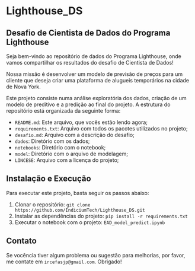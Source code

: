# Lighthouse_DS
 
## Desafio de Cientista de Dados do Programa Lighthouse

Seja bem-vindo ao repositório de dados do Programa Lighthouse, onde vamos compartilhar os resultados do desafio de Cientista de Dados!

Nossa missão é desenvolver um modelo de previsão de preços para um cliente que deseja criar uma plataforma de alugueis temporários na cidade de Nova York.

Este projeto consiste numa análise exploratória dos dados, criação de um modelo de preditivo e a predição ao final do projeto. A estrutura do repositório está organizada da seguinte forma:

- `README.md`: Este arquivo, que vocês estão lendo agora;
- `requirements.txt`: Arquivo com todos os pacotes utilizados no projeto;
- `desafio.md`: Arquivo com a descrição do desafio;
- `dados`: Diretório com os dados;
- `notebooks`: Diretório com o notebook;
- `model`: Diretório com o arquivo de modelagem;
- `LINCESE`: Arquivo com a licença do projeto;

## Instalação e Execução

Para executar este projeto, basta seguir os passos abaixo:

1. Clonar o repositório: `git clone https://github.com/IndiciumTech/Lighthouse_DS.git`
2. Instalar as dependências do projeto: `pip install -r requirements.txt`
3. Executar o notebook com o projeto: `EAD_model_predict.ipynb`

## Contato

Se vocência tiver algum problema ou sugestão para melhorias, por favor, me contate em `ircefasjp@gmail.com`. Obrigado!